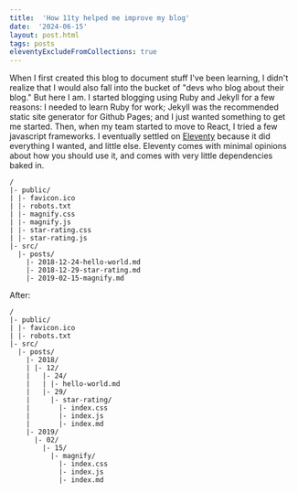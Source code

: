 ```yaml
---
title:  'How 11ty helped me improve my blog'
date:  '2024-06-15'
layout: post.html
tags: posts
eleventyExcludeFromCollections: true
---
```


When I first created this blog to document stuff I've been learning, I didn't realize that I would also fall into the bucket of "devs who blog about their blog." But here I am. I started blogging using Ruby and Jekyll for a few reasons: I needed to learn Ruby for work; Jekyll was the recommended static site generator for Github Pages; and I just wanted something to get me started. Then, when my team started to move to React, I tried a few javascript frameworks. I eventually settled on [Eleventy](https://www.11ty.dev/) because it did everything I wanted, and little else. Eleventy comes with minimal opinions about how you should use it, and comes with very little dependencies baked in. 

```
/
|- public/
| |- favicon.ico
| |- robots.txt
| |- magnify.css
| |- magnify.js
| |- star-rating.css
| |- star-rating.js
|- src/
  |- posts/
    |- 2018-12-24-hello-world.md
    |- 2018-12-29-star-rating.md
    |- 2019-02-15-magnify.md
```

After:

```
/
|- public/
| |- favicon.ico
| |- robots.txt
|- src/
  |- posts/
    |- 2018/
    | |- 12/
    |   |- 24/
    |   | |- hello-world.md
    |   |- 29/
    |     |- star-rating/
    |       |- index.css
    |       |- index.js
    |       |- index.md
    |- 2019/
      |- 02/
        |- 15/
          |- magnify/
            |- index.css
            |- index.js
            |- index.md
```